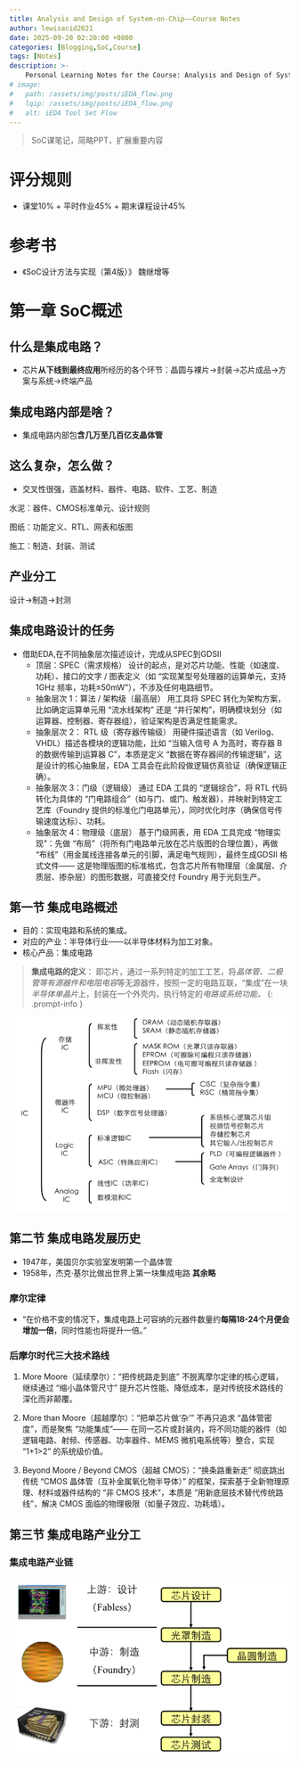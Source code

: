```yaml
---
title: Analysis and Design of System-on-Chip——Course Notes
author: lewisacid2021
date: 2025-09-20 02:20:00 +0800
categories: [Blogging,SoC,Course]
tags: [Notes]
description: >-
    Personal Learning Notes for the Course: Analysis and Design of System-on-Chip at BUPT.
# image:
#   path: /assets/img/posts/iEDA_flow.png
#   lqip: /assets/img/posts/iEDA_flow.png
#   alt: iEDA Tool Set Flow
---
```


> SoC课笔记，简略PPT，扩展重要内容

# 评分规则
- 课堂10% + 平时作业45% + 期末课程设计45%

# 参考书
- 《SoC设计方法与实现（第4版）》 魏继增等

# 第一章 SoC概述

## 什么是集成电路？
- 芯片**从下线到最终应用**所经历的各个环节：晶圆与裸片->封装->芯片成品->方案与系统->终端产品

## 集成电路内部是啥？
- 集成电路内部包**含几万至几百亿支晶体管**

## 这么复杂，怎么做？
- 交叉性很强，涵盖材料、器件、电路、软件、工艺、制造

水泥：器件、CMOS标准单元、设计规则

图纸：功能定义、RTL、网表和版图

施工：制造、封装、测试

## 产业分工
设计->制造->封测

## 集成电路设计的任务
- 借助EDA,在不同抽象层次描述设计，完成从SPEC到GDSII
    - 顶层：SPEC（需求规格）
设计的起点，是对芯片功能、性能（如速度、功耗）、接口的文字 / 图表定义（如 “实现某型号处理器的运算单元，支持 1GHz 频率，功耗≤50mW”），不涉及任何电路细节。
    - 抽象层次 1：算法 / 架构级（最高层）
用工具将 SPEC 转化为架构方案，比如确定运算单元用 “流水线架构” 还是 “并行架构”，明确模块划分（如运算器、控制器、寄存器组），验证架构是否满足性能需求。
    - 抽象层次 2： RTL 级（寄存器传输级）
用硬件描述语言（如 Verilog、VHDL）描述各模块的逻辑功能，比如 “当输入信号 A 为高时，寄存器 B 的数据传输到运算器 C”，本质是定义 “数据在寄存器间的传输逻辑”，这是设计的核心抽象层，EDA 工具会在此阶段做逻辑仿真验证（确保逻辑正确）。
    - 抽象层次 3：门级（逻辑级）
通过 EDA 工具的 “逻辑综合”，将 RTL 代码转化为具体的 “门电路组合”（如与门、或门、触发器），并映射到特定工艺库（Foundry 提供的标准化门电路单元），同时优化时序（确保信号传输速度达标）、功耗。
    - 抽象层次 4：物理级（底层）
基于门级网表，用 EDA 工具完成 “物理实现”：先做 “布局”（将所有门电路单元放在芯片版图的合理位置），再做 “布线”（用金属线连接各单元的引脚，满足电气规则），最终生成GDSII 格式文件—— 这是物理版图的标准格式，包含芯片所有物理层（金属层、介质层、掺杂层）的图形数据，可直接交付 Foundry 用于光刻生产。

## 第一节 集成电路概述
- 目的：实现电路和系统的集成。
- 对应的产业：半导体行业——以半导体材料为加工对象。
- 核心产品：集成电路

> **集成电路的定义**：
即芯片，通过一系列特定的加工工艺，将*晶体管、二极管等有源器件和电阻电容*等无源器件，按照一定的电路互联，“集成”在一块*半导体单晶片*上，封装在一个外壳内，执行特定的*电路或系统功能。*
{: .prompt-info }

![img-description](/assets/img/posts/ic_classfy.png)


## 第二节 集成电路发展历史
- 1947年，美国贝尔实验室发明第一个晶体管
- 1958年，杰克·基尔比做出世界上第一块集成电路
**其余略**

### 摩尔定律
- “在价格不变的情况下，集成电路上可容纳的元器件数量约**每隔18-24个月便会增加一倍**，同时性能也将提升一倍。”

### 后摩尔时代三大技术路线

1. More Moore（延续摩尔）：“把传统路走到底”
不脱离摩尔定律的核心逻辑，继续通过 “缩小晶体管尺寸” 提升芯片性能、降低成本，是对传统技术路线的深化而非颠覆。

2. More than Moore（超越摩尔）：“把单芯片做‘杂’”
不再只追求 “晶体管密度”，而是聚焦 “功能集成”—— 在同一芯片或封装内，将不同功能的器件（如逻辑电路、射频、传感器、功率器件、MEMS 微机电系统等）整合，实现 “1+1>2” 的系统级价值。

3. Beyond Moore / Beyond CMOS（超越 CMOS）：“换条路重新走”
彻底跳出传统 “CMOS 晶体管（互补金属氧化物半导体）” 的框架，探索基于全新物理原理、材料或器件结构的 “非 CMOS 技术”，本质是 “用新底层技术替代传统路线”，解决 CMOS 面临的物理极限（如量子效应、功耗墙）。


## 第三节 集成电路产业分工

### 集成电路产业链

![img-description](/assets/img/posts/ic_chain.png)